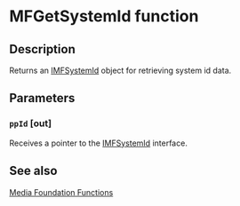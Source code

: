 # MFGetSystemId function

## Description

Returns an [IMFSystemId](https://learn.microsoft.com/windows/desktop/api/mfidl/nn-mfidl-imfsystemid) object for retrieving system id data.

## Parameters

### `ppId` [out]

Receives a pointer to the [IMFSystemId](https://learn.microsoft.com/windows/desktop/api/mfidl/nn-mfidl-imfsystemid) interface.

## See also

[Media Foundation Functions](https://learn.microsoft.com/windows/desktop/medfound/media-foundation-functions)